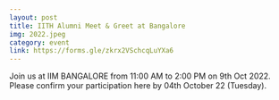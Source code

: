 ```yaml
---
layout: post
title: IITH Alumni Meet & Greet at Bangalore
img: 2022.jpeg
category: event
link: https://forms.gle/zkrx2VSchcqLuYXa6
---
```


Join us at IIM BANGALORE from 11:00 AM to 2:00 PM on 9th Oct 2022. Please confirm your participation here by 04th October 22 (Tuesday).
